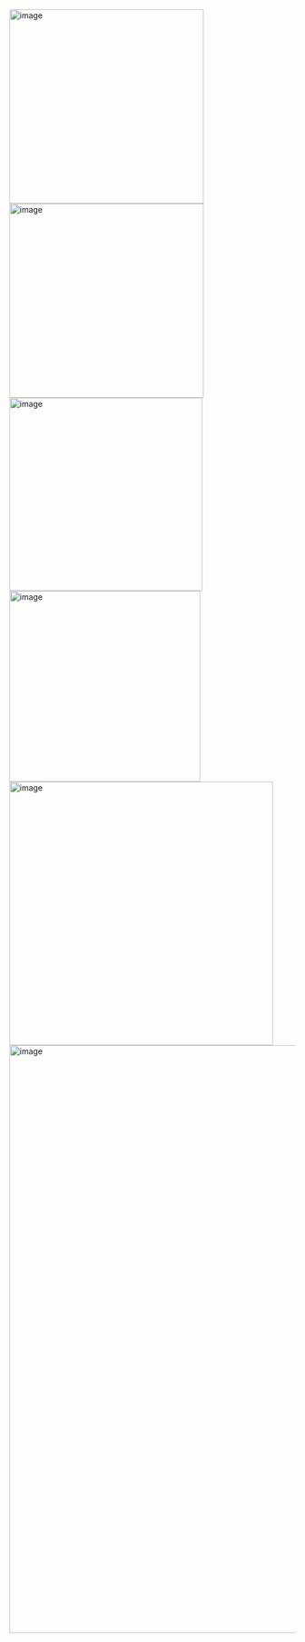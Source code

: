 

<img width="342" alt="image" src="https://github.com/jambardev/County-Cricket-Tour-Blog/assets/165150313/23f7ce00-eb1e-445c-9907-1d9b8a0ac391">

<img width="342" alt="image" src="https://github.com/jambardev/County-Cricket-Tour-Blog/assets/165150313/700a36dc-2f99-4df0-85ee-53200f0b7073">

<img width="340" alt="image" src="https://github.com/jambardev/County-Cricket-Tour-Blog/assets/165150313/e8b04755-ff45-4df3-b9a2-e1bb3d10491f">

<img width="336" alt="image" src="https://github.com/jambardev/County-Cricket-Tour-Blog/assets/165150313/49dc9bda-dd92-4b6d-8451-63d404d9962e">

<img width="464" alt="image" src="https://github.com/jambardev/County-Cricket-Tour-Blog/assets/165150313/3dbdb804-e36e-46dc-a8fd-6ad82ab44e8a">

<img width="1035" alt="image" src="https://github.com/jambardev/County-Cricket-Tour-Blog/assets/165150313/460850e3-0d47-4b86-9007-75ded9d39902">
















